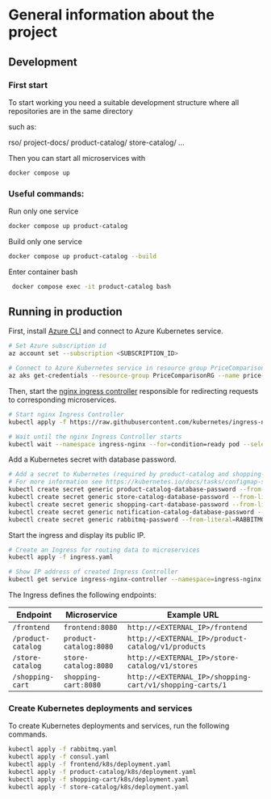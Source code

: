 # General information about the project

## Development

### First start

To start working you need a suitable development structure where all repositories are in the same directory

such as:

rso/
    project-docs/
    product-catalog/
    store-catalog/
    ...


Then you can start all microservices with

```bash
docker compose up
```

### Useful commands:

Run only one service
```bash
docker compose up product-catalog
```

Build only one service
```bash
docker compose up product-catalog --build
```

Enter container bash
```bash
 docker compose exec -it product-catalog bash
 ```

## Running in production

First, install [Azure CLI](https://learn.microsoft.com/sl-si/cli/azure/install-azure-cli?view=azure-cli-latest) and connect to Azure Kubernetes service.

```bash
# Set Azure subscription id
az account set --subscription <SUBSCRIPTION_ID>

# Connect to Azure Kubernetes service in resource group PriceComparisonRG
az aks get-credentials --resource-group PriceComparisonRG --name price-comparison
```

Then, start the [nginx ingress controller](https://kubernetes.github.io/ingress-nginx/deploy/#quick-start) responsible for redirecting requests to corresponding microservices.

```bash
# Start nginx Ingress Controller
kubectl apply -f https://raw.githubusercontent.com/kubernetes/ingress-nginx/controller-v1.5.1/deploy/static/provider/cloud/deploy.yaml

# Wait until the nginx Ingress Controller starts
kubectl wait --namespace ingress-nginx --for=condition=ready pod --selector=app.kubernetes.io/component=controller --timeout=120s
```

Add a Kubernetes secret with database password.

```bash
# Add a secret to Kubernetes (required by product-catalog and shopping-cart Docker images)
# For more information see https://kubernetes.io/docs/tasks/configmap-secret/managing-secret-using-kubectl/
kubectl create secret generic product-catalog-database-password --from-literal=KUMULUZEE_DATASOURCES0_PASSWORD='<PASSWORD>'
kubectl create secret generic store-catalog-database-password --from-literal=KUMULUZEE_DATASOURCES0_PASSWORD='<PASSWORD>'
kubectl create secret generic shopping-cart-database-password --from-literal=KUMULUZEE_DATASOURCES0_PASSWORD='<PASSWORD>'
kubectl create secret generic notification-catalog-database-password --from-literal=KUMULUZEE_DATASOURCES0_PASSWORD='<PASSWORD>'
kubectl create secret generic rabbitmq-password --from-literal=RABBITMQ_DEFAULT_PASS='<PASSWORD>'

```

Start the ingress and display its public IP.

```bash
# Create an Ingress for routing data to microservices
kubectl apply -f ingress.yaml

# Show IP address of created Ingress Controller
kubectl get service ingress-nginx-controller --namespace=ingress-nginx
```

The Ingress defines the following endpoints:

| Endpoint | Microservice | Example URL |
| -------- | ------------ | ----------- |
| `/frontend` | `frontend:8080` | `http://<EXTERNAL_IP>/frontend` |
| `/product-catalog` | `product-catalog:8080` | `http://<EXTERNAL_IP>/product-catalog/v1/products` |¸
| `/store-catalog` | `store-catalog:8080` | `http://<EXTERNAL_IP>/store-catalog/v1/stores` |
| `/shopping-cart` | `shopping-cart:8080` | `http://<EXTERNAL_IP>/shopping-cart/v1/shopping-carts/1` |

### Create Kubernetes deployments and services

To create Kubernetes deployments and services, run the following commands.

```bash
kubectl apply -f rabbitmq.yaml
kubectl apply -f consul.yaml
kubectl apply -f frontend/k8s/deployment.yaml
kubectl apply -f product-catalog/k8s/deployment.yaml
kubectl apply -f shopping-cart/k8s/deployment.yaml
kubectl apply -f store-catalog/k8s/deployment.yaml
```